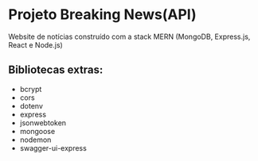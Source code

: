 # Projeto Breaking News(API)

Website de notícias construído com a stack MERN (MongoDB, Express.js, React e Node.js)

## Bibliotecas extras:

- bcrypt
- cors
- dotenv
- express
- jsonwebtoken
- mongoose
- nodemon
- swagger-ui-express
